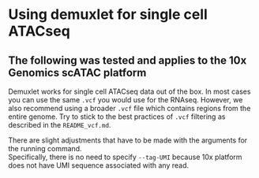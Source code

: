# Using demuxlet for single cell ATACseq
## The following was tested and applies to the 10x Genomics scATAC platform 
Demuxlet works for single cell ATACseq data out of the box. In most cases you can use the same `.vcf` you would use
for the RNAseq. However, we also recommend using a broader `.vcf` file which contains regions from the entire genome. 
Try to stick to the best practices of `.vcf` filtering as described in the `README_vcf.md`. 

 
There are slight adjustments that have to be made with the arguments for the running command.  
Specifically, there is no need to specify `--tag-UMI` because 10x platform does not have UMI sequence associated with any read.  
